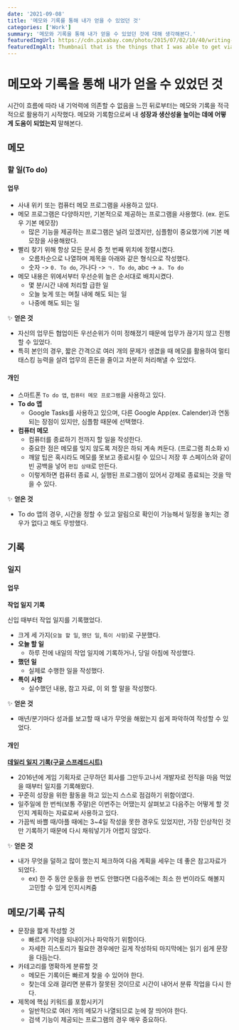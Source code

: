 ```yaml
---
date: '2021-09-08'
title: '메모와 기록를 통해 내가 얻을 수 있었던 것'
categories: ['Work']
summary: '메모와 기록을 통해 내가 얻을 수 있었던 것에 대해 생각해본다.'
featuredImgUrl: https://cdn.pixabay.com/photo/2015/07/02/10/40/writing-828911_960_720.jpg
featuredImgAlt: Thumbnail that is the things that I was able to get via taking a record or memo
---
```


# 메모와 기록을 통해 내가 얻을 수 있었던 것

시간이 흐름에 따라 내 기억력에 의존할 수 없음을 느낀 뒤로부터는 메모와 기록을 적극적으로 활용하기 시작했다.
메모와 기록함으로써 내 **성장과 생산성을 높이는 데에 어떻게 도움이 되었는지** 말해본다.

## 메모

### 할 일(To do)

#### 업무

* 사내 위키 또는 컴퓨터 메모 프로그램을 사용하고 있다.
* 메모 프로그램은 다양하지만, 기본적으로 제공하는 프로그램을 사용했다. (ex. 윈도우 기본 메모장)
  * 많은 기능을 제공하는 프로그램은 널려 있겠지만, 심플함이 중요했기에 기본 메모장을 사용해왔다.
* 빨리 찾기 위해 항상 모든 문서 중 첫 번째 위치에 정렬시켰다.
  * 오름차순으로 나열하며 제목을 아래와 같은 형식으로 작성했다.
  * 숫자 -> `0. To do`, 가나다 -> `ㄱ. To do`, abc -> `a. To do` 
* 메모 내용은 위에서부터 우선순위 높은 순서대로 배치시켰다.
  * 몇 분/시간 내에 처리할 급한 일
  * 오늘 늦게 또는 며칠 내에 해도 되는 일
  * 나중에 해도 되는 일

✨ **얻은 것**

* 자신의 업무든 협업이든 우선순위가 이미 정해졌기 때문에 업무가 끊기지 않고 진행할 수 있었다.
* 특히 본인의 경우, 짧은 간격으로 여러 개의 문제가 생겼을 때 메모를 활용하여 멀티태스킹 능력을 살려 업무의 혼돈을 줄이고 차분히 처리해낼 수 있었다.

#### 개인

* 스마트폰 `To do 앱`, `컴퓨터 메모 프로그램`을 사용하고 있다.
* **To do 앱**
  * Google Tasks를 사용하고 있으며, 다른 Google App(ex. Calender)과 연동되는 장점이 있지만, 심플함 때문에 선택했다.
* **컴퓨터 메모**
  * 컴퓨터를 종료하기 전까지 할 일을 작성한다.
  * 중요한 점은 메모를 잊지 않도록 저장은 하되 계속 켜둔다. (프로그램 최소화 x)
  * 깨알 팁은 혹시라도 메모를 못보고 종료시킬 수 있으니 저장 후 스페이스와 같이 빈 공백을 넣어 `편집 상태`로 만든다.
  * 이렇게하면 컴퓨터 종료 시, 실행된 프로그램이 있어서 강제로 종료되는 것을 막을 수 있다. 

✨ **얻은 것**

* To do 앱의 경우, 시간을 정할 수 있고 알림으로 확인이 가능해서 일정을 놓치는 경우가 없다고 해도 무방했다.

## 기록

### 일지

#### 업무

**작업 일지 기록**

신입 때부터 작업 일지를 기록했었다.

* 크게 세 가지(`오늘 할 일`, `했던 일`, `특이 사항`)로 구분했다.
* **오늘 할 일**
  * 하루 전에 내일의 작업 일지에 기록하거나, 당일 아침에 작성했다.
* **했던 일**
  * 실제로 수행한 일을 작성했다.
* **특이 사항**
  * 실수했던 내용, 참고 자료, 이 외 할 말을 작성했다.

✨ **얻은 것**

* 매년/분기마다 성과를 보고할 때 내가 무엇을 해왔는지 쉽게 파악하여 작성할 수 있었다.

#### 개인

**[데일리 일지 기록(구글 스프레드시트)](https://docs.google.com/spreadsheets/d/1z5zB5Vz-mRh9Um0c4YAwsf6TtVVyBKFP1I_hlsAdJRo/edit?usp=sharing)**

* 2016년에 게임 기획자로 근무하던 회사를 그만두고나서 개발자로 전직을 마음 먹었을 때부터 일지를 기록해왔다.
* 꾸준히 성장을 위한 활동을 하고 있는지 스스로 점검하기 위함이였다.
* 일주일에 한 번씩(보통 주말)은 이번주는 어땠는지 살펴보고 다음주는 어떻게 할 것인지 계획하는 자료로써 사용하고 있다.
* 가끔씩 바쁠 때/아플 때에는 3~4일 작성을 못한 경우도 있었지만, 가장 인상적인 것만 기록하기 때문에 다시 채워넣기가 어렵지 않았다.

✨ **얻은 것**

* 내가 무엇을 덜하고 많이 했는지 체크하여 다음 계획을 세우는 데 좋은 참고자료가 되었다.
  * ex) 한 주 동안 운동을 한 번도 안했다면 다음주에는 최소 한 번이라도 해볼지 고민할 수 있게 인지시켜줌

## 메모/기록 규칙

* 문장을 짧게 작성할 것
  * 빠르게 기억을 되내이거나 파악하기 위함이다.
  * 자세한 히스토리가 필요한 경우에만 길게 작성하되 마지막에는 읽기 쉽게 문장을 다듬는다.
* 카테고리를 명확하게 분류할 것
  * 메모든 기록이든 빠르게 찾을 수 있어야 한다.
  * 찾는데 오래 걸리면 분류가 잘못된 것이므로 시간이 내어서 분류 작업을 다시 한다.
* 제목에 핵심 키워드를 포함시키기
  * 일반적으로 여러 개의 메모가 나열되므로 눈에 잘 띄어야 한다.
  * 검색 기능이 제공되는 프로그램의 경우 매우 중요하다.
